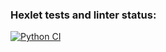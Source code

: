 ### Hexlet tests and linter status:
[![Python CI](https://github.com/VadimYaskiv/python-project-50/actions/workflows/pyci.yml/badge.svg)](https://github.com/VadimYaskiv/python-project-50/actions/workflows/pyci.yml)